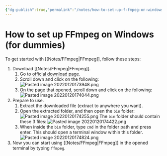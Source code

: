 ```yaml
---
{"dg-publish":true,"permalink":"/notes/how-to-set-up-f-fmpeg-on-windows-for-dummies/"}
---
```




# How to set up FFmpeg on Windows (for dummies)
To get started with [[Notes/FFmpeg\|FFmpeg]], follow these steps:
1. Download [[Notes/FFmpeg\|FFmpeg]].
	1. Go to [official download page](https://www.ffmpeg.org/download.html).
	2. Scroll down and click on the following: ![Pasted image 20220120173948.png](/img/user/Assets/Pasted%20image%2020220120173948.png)
	3. On the page that opened, scroll down and click on the following: ![Pasted image 20220120174044.png](/img/user/Assets/Pasted%20image%2020220120174044.png)
2. Prepare to use.
	1. Extract the downloaded file (extract to anywhere you want).
	2. Open the extracted folder, and then open the `bin` folder: ![Pasted image 20220120174255.png](/img/user/Assets/Pasted%20image%2020220120174255.png) The `bin` folder should contain these 3 files: ![Pasted image 20220120174422.png](/img/user/Assets/Pasted%20image%2020220120174422.png)
	3. When inside the `bin` folder, type `cmd` in the folder path and press enter. This should open a terminal window within this folder.![Pasted image 20220120174824.png](/img/user/Assets/Pasted%20image%2020220120174824.png)
3. Now you can start using [[Notes/FFmpeg\|FFmpeg]] in the opened terminal by typing `ffmpeg`.
